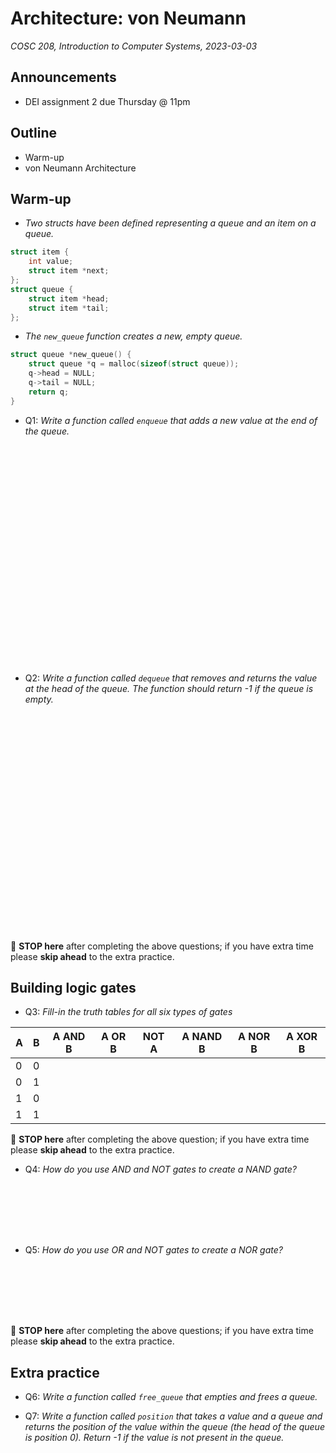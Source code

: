 # Architecture: von Neumann
_COSC 208, Introduction to Computer Systems, 2023-03-03_

## Announcements
* DEI assignment 2 due Thursday @ 11pm

## Outline
* Warm-up
* von Neumann Architecture

## Warm-up

* _Two structs have been defined representing a queue and an item on a queue._


```c
struct item {
    int value;
    struct item *next;
};
struct queue {
    struct item *head;
    struct item *tail;
};
```

* _The `new_queue` function creates a new, empty queue._


```c
struct queue *new_queue() {
    struct queue *q = malloc(sizeof(struct queue));
    q->head = NULL;
    q->tail = NULL;
    return q;
}
```

* Q1: _Write a function called `enqueue` that adds a new value at the end of the queue._

<p style="height:25em;"></p>

* Q2: _Write a function called `dequeue` that removes and returns the value at the head of the queue. The function should return -1 if the queue is empty._

<p style="height:25em;"></p>

🛑 **STOP here** after completing the above questions; if you have extra time please **skip ahead** to the extra practice.

## Building logic gates
* Q3: _Fill-in the truth tables for all six types of gates_

| A | B | A AND B | A OR B | NOT A | A NAND B | A NOR B | A XOR B |
| - | - | ------- | ------ | ----- | -------- | ------- | ------- |
| 0 | 0 |         |        |       |          |         |         | 
| 0 | 1 |         |        |       |          |         |         | 
| 1 | 0 |         |        |       |          |         |         | 
| 1 | 1 |         |        |       |          |         |         | 

🛑 **STOP here** after completing the above question; if you have extra time please **skip ahead** to the extra practice.

* Q4: _How do you use AND and NOT gates to create a NAND gate?_

<p style="height:6em;"></p>

* Q5: _How do you use OR and NOT gates to create a NOR gate?_

<p style="height:6em;"></p>

🛑 **STOP here** after completing the above questions; if you have extra time please **skip ahead** to the extra practice.

## Extra practice

* Q6: _Write a function called `free_queue` that empties and frees a queue._

* Q7: _Write a function called `position` that takes a value and a queue and returns the position of the value within the queue (the head of the queue is position 0). Return -1 if the value is not present in the queue._

